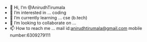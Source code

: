- 👋 Hi, I’m @AnirudhTirumala
- 👀 I’m interested in ... coding
- 🌱 I’m currently learning ... cse (b.tech)
- 💞️ I’m looking to collaborate on ...
- 📫 How to reach me ... mail id:anirudhtirumala@gmail.com
                         mobile number:6309279111

<!---
AnirudhTirumala/AnirudhTirumala is a ✨ special ✨ repository because its `README.md` (this file) appears on your GitHub profile.
You can click the Preview link to take a look at your changes.
--->
